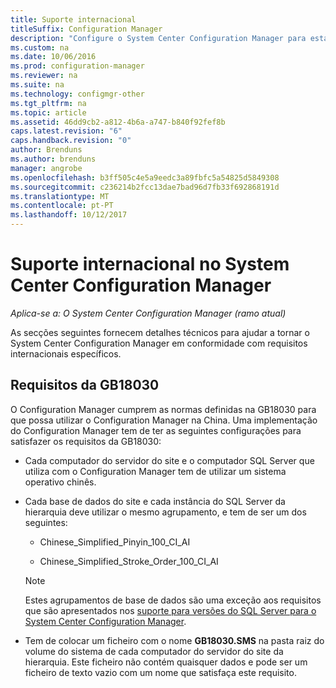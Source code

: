 ```yaml
---
title: Suporte internacional
titleSuffix: Configuration Manager
description: "Configure o System Center Configuration Manager para estar em conformidade com requisitos internacionais específicos."
ms.custom: na
ms.date: 10/06/2016
ms.prod: configuration-manager
ms.reviewer: na
ms.suite: na
ms.technology: configmgr-other
ms.tgt_pltfrm: na
ms.topic: article
ms.assetid: 46dd9cb2-a812-4b6a-a747-b840f92fef8b
caps.latest.revision: "6"
caps.handback.revision: "0"
author: Brenduns
ms.author: brenduns
manager: angrobe
ms.openlocfilehash: b3ff505c4e5a9eedc3a89fbfc5a54825d5849308
ms.sourcegitcommit: c236214b2fcc13dae7bad96d7fb33f692868191d
ms.translationtype: MT
ms.contentlocale: pt-PT
ms.lasthandoff: 10/12/2017
---
```

# <a name="international-support-in-system-center-configuration-manager"></a>Suporte internacional no System Center Configuration Manager

*Aplica-se a: O System Center Configuration Manager (ramo atual)*

As secções seguintes fornecem detalhes técnicos para ajudar a tornar o System Center Configuration Manager em conformidade com requisitos internacionais específicos.  

## <a name="gb18030-requirements"></a>Requisitos da GB18030  
 O Configuration Manager cumprem as normas definidas na GB18030 para que possa utilizar o Configuration Manager na China. Uma implementação do Configuration Manager tem de ter as seguintes configurações para satisfazer os requisitos da GB18030:  

-   Cada computador do servidor do site e o computador SQL Server que utiliza com o Configuration Manager tem de utilizar um sistema operativo chinês.  

-   Cada base de dados do site e cada instância do SQL Server da hierarquia deve utilizar o mesmo agrupamento, e tem de ser um dos seguintes:  

    -   Chinese_Simplified_Pinyin_100_CI_AI  

    -   Chinese_Simplified_Stroke_Order_100_CI_AI  

    > [!NOTE]  
    >  Estes agrupamentos de base de dados são uma exceção aos requisitos que são apresentados nos [suporte para versões do SQL Server para o System Center Configuration Manager](../../../core/plan-design/configs/support-for-sql-server-versions.md).  

-   Tem de colocar um ficheiro com o nome **GB18030.SMS** na pasta raiz do volume do sistema de cada computador do servidor do site da hierarquia. Este ficheiro não contém quaisquer dados e pode ser um ficheiro de texto vazio com um nome que satisfaça este requisito.  
